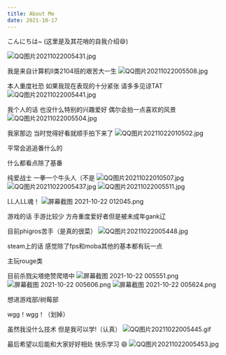```yaml
---
title: About Me
date: 2021-10-17
---
```

こんにちは~ (这里是及其花哨的自我介绍:smile:)

![QQ图片20211022005431.jpg](https://i.loli.net/2021/10/22/syUJqVQXFiG7t8W.jpg)

我是来自计算机Ⅱ类2104班的艰苦大一生 
![QQ图片20211022005508.jpg](https://i.loli.net/2021/10/22/zeSmv8EpNn5RGdH.jpg)

本人重度社恐  如果我现在表现的十分紧张  请多多见谅TAT
![QQ图片20211022005441.jpg](https://i.loli.net/2021/10/22/PboBLtVhU3sMKQ4.jpg)

我个人的话  也没什么特别的兴趣爱好  偶尔会拍一点喜欢的风景
![QQ图片20211022005504.jpg](https://i.loli.net/2021/10/22/Ge2MEOhwmV4QRPa.jpg)

我家那边  当时觉得好看就顺手拍下来了
![QQ图片20211022010502.jpg](https://i.loli.net/2021/10/22/3LyCd4opzWPSTkv.jpg)

平常会追追番什么的

什么都看点除了基番

纯爱战士  一拳一个牛头人（不是
![QQ图片20211022010507.jpg](https://i.loli.net/2021/10/22/Okw5pWTPnEdqmze.jpg)
![QQ图片20211022005437.jpg](https://i.loli.net/2021/10/22/RAhqZ4UjsObldwW.jpg)
![QQ图片20211022005511.jpg](https://i.loli.net/2021/10/22/FeNADWtqHmPkRsE.jpg)

LL人LL魂！
![屏幕截图 2021-10-22 012045.png](https://i.loli.net/2021/10/22/V1LNv7cAs9t2jkq.png)

游戏的话  手游比较少  方舟重度爱好者但是被未成年gank辽

目前phigros苦手（是真的很菜）
![QQ图片20211022005448.jpg](https://i.loli.net/2021/10/22/fbA9gRjSp6a8vzM.jpg)

steam上的话  感觉除了fps和moba其他的基本都有玩一点 

主玩rouge类

目前杀戮尖塔绝赞爬塔中
![屏幕截图 2021-10-22 005551.png](https://i.loli.net/2021/10/22/TL8p6QitaBJAjw5.png)
![屏幕截图 2021-10-22 005606.png](https://i.loli.net/2021/10/22/qnDOruxMtiQPvzh.png)
![屏幕截图 2021-10-22 005624.png](https://i.loli.net/2021/10/22/5ws2fXaBFdmYJj1.png)

想进游戏部/树莓部 

wgg！wgg！（划掉）

虽然我没什么技术 但是我可以学!（认真）
![QQ图片20211022005445.gif](https://i.loli.net/2021/10/22/7IER2ZLVjHCWQgF.gif)

最后希望以后能和大家好好相处 快乐学习 :smile:
![QQ图片20211022005453.jpg](https://i.loli.net/2021/10/22/5C2iUdorunINZSE.jpg)